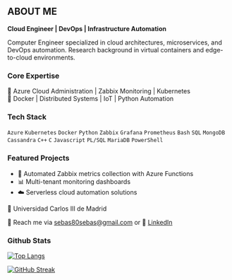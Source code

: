 ## ABOUT ME

**Cloud Engineer | DevOps | Infrastructure Automation**

Computer Engineer specialized in cloud architectures, microservices, and DevOps automation. 
Research background in virtual containers and edge-to-cloud environments.

### Core Expertise
🔹 Azure Cloud Administration | Zabbix Monitoring | Kubernetes  
🔹 Docker | Distributed Systems | IoT | Python Automation

### Tech Stack
`Azure` `Kubernetes` `Docker` `Python` `Zabbix` `Grafana` 
`Prometheus` `Bash` `SQL` `MongoDB` `Cassandra` `C++` `C` 
`Javascript` `PL/SQL` `MariaDB` `PowerShell`

### Featured Projects
- 🔄 Automated Zabbix metrics collection with Azure Functions
- 📊 Multi-tenant monitoring dashboards
- ☁️ Serverless cloud automation solutions
  
📍 Universidad Carlos III de Madrid 

📧 Reach me via sebas80sebas@gmail.com or 🔗 [LinkedIn](https://www.linkedin.com/in/iván-sebastián-loor-weir-386305271)

### Github Stats

[![Top Langs](https://github-readme-stats.vercel.app/api/top-langs/?username=sebas80sebas&layout=donut-vertical&theme=transparent)](https://github.com/sebas80sebas/github-readme-stats)

[![GitHub Streak](https://streak-stats.demolab.com?user=sebas80sebas&theme=transparent)](https://git.io/streak-stats)
